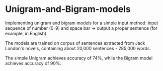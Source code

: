 # Unigram-and-Bigram-models
Implementing unigram and bigram models for a simple input method: input sequence of number (0-9) and space bar -> output a proper sentence (for example, in English).

The models are trained on corpus of sentences extracted from Jack London's novels, containing about 20,000 sentences - 285,000 words.

The simple Unigram achieves accuracy of 74%, while the Bigram model achieves accuracy of 90%.
